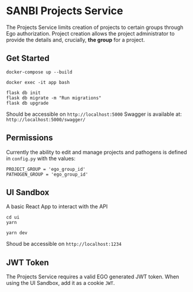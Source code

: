 # SANBI Projects Service

The Projects Service limits creation of projects to certain groups through Ego authorization.
Project creation allows the project administrator to provide the details and, crucially, **the group** for a project. 

## Get Started

```
docker-compose up --build
```

```
docker exec -it app bash
```

```
flask db init
flask db migrate -m "Run migrations"
flask db upgrade
```
Should be accessible on `http://localhost:5000`
Swagger is available at: `http://localhost:5000/swagger/`

## Permissions

Currently the ability to edit and manage projects and pathogens is defined in `config.py` with the values:

```
PROJECT_GROUP = 'ego_group_id'
PATHOGEN_GROUP = 'ego_group_id'
```

## UI Sandbox

A basic React App to interact with the API

```
cd ui
yarn

yarn dev
```
Shoud be accessible on `http://localhost:1234`


## JWT Token

The Projects Service requires a valid EGO generated JWT token. When using the UI Sandbox, add it as a cookie `JWT`.
